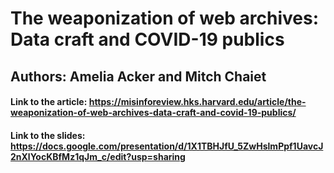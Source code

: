 # The weaponization of web archives: Data craft and COVID-19 publics
## Authors: Amelia Acker and Mitch Chaiet


#### Link to the article: https://misinforeview.hks.harvard.edu/article/the-weaponization-of-web-archives-data-craft-and-covid-19-publics/

#### Link to the slides: https://docs.google.com/presentation/d/1X1TBHJfU_5ZwHslmPpf1UavcJ2nXlYocKBfMz1qJm_c/edit?usp=sharing
